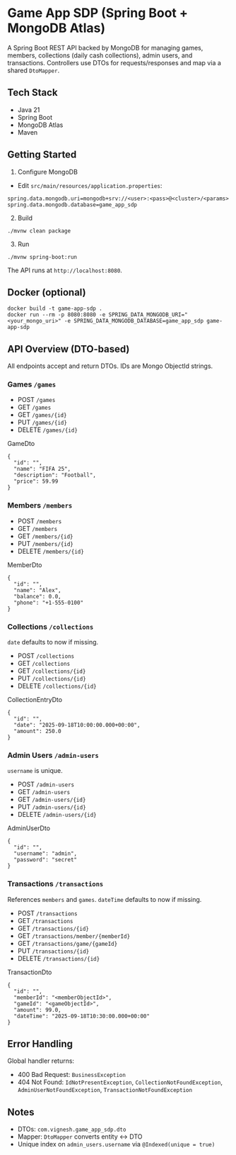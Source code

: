 # Game App SDP (Spring Boot + MongoDB Atlas)

A Spring Boot REST API backed by MongoDB for managing games, members, collections (daily cash collections), admin users, and transactions. Controllers use DTOs for requests/responses and map via a shared `DtoMapper`.

## Tech Stack
- Java 21
- Spring Boot
- MongoDB Atlas
- Maven

## Getting Started

1) Configure MongoDB
- Edit `src/main/resources/application.properties`:
```
spring.data.mongodb.uri=mongodb+srv://<user>:<pass>@<cluster>/<params>
spring.data.mongodb.database=game_app_sdp
```

2) Build
```
./mvnw clean package
```

3) Run
```
./mvnw spring-boot:run
```
The API runs at `http://localhost:8080`.

## Docker (optional)
```
docker build -t game-app-sdp .
docker run --rm -p 8080:8080 -e SPRING_DATA_MONGODB_URI="<your_mongo_uri>" -e SPRING_DATA_MONGODB_DATABASE=game_app_sdp game-app-sdp
```

## API Overview (DTO-based)
All endpoints accept and return DTOs. IDs are Mongo ObjectId strings.

### Games `/games`
- POST `/games`
- GET `/games`
- GET `/games/{id}`
- PUT `/games/{id}`
- DELETE `/games/{id}`

GameDto
```
{
  "id": "",
  "name": "FIFA 25",
  "description": "Football",
  "price": 59.99
}
```

### Members `/members`
- POST `/members`
- GET `/members`
- GET `/members/{id}`
- PUT `/members/{id}`
- DELETE `/members/{id}`

MemberDto
```
{
  "id": "",
  "name": "Alex",
  "balance": 0.0,
  "phone": "+1-555-0100"
}
```

### Collections `/collections`
`date` defaults to now if missing.
- POST `/collections`
- GET `/collections`
- GET `/collections/{id}`
- PUT `/collections/{id}`
- DELETE `/collections/{id}`

CollectionEntryDto
```
{
  "id": "",
  "date": "2025-09-18T10:00:00.000+00:00",
  "amount": 250.0
}
```

### Admin Users `/admin-users`
`username` is unique.
- POST `/admin-users`
- GET `/admin-users`
- GET `/admin-users/{id}`
- PUT `/admin-users/{id}`
- DELETE `/admin-users/{id}`

AdminUserDto
```
{
  "id": "",
  "username": "admin",
  "password": "secret"
}
```

### Transactions `/transactions`
References `members` and `games`. `dateTime` defaults to now if missing.
- POST `/transactions`
- GET `/transactions`
- GET `/transactions/{id}`
- GET `/transactions/member/{memberId}`
- GET `/transactions/game/{gameId}`
- PUT `/transactions/{id}`
- DELETE `/transactions/{id}`

TransactionDto
```
{
  "id": "",
  "memberId": "<memberObjectId>",
  "gameId": "<gameObjectId>",
  "amount": 99.0,
  "dateTime": "2025-09-18T10:30:00.000+00:00"
}
```

## Error Handling
Global handler returns:
- 400 Bad Request: `BusinessException`
- 404 Not Found: `IdNotPresentException`, `CollectionNotFoundException`, `AdminUserNotFoundException`, `TransactionNotFoundException`

## Notes
- DTOs: `com.vignesh.game_app_sdp.dto`
- Mapper: `DtoMapper` converts entity <-> DTO
- Unique index on `admin_users.username` via `@Indexed(unique = true)`
